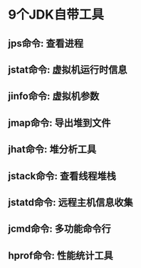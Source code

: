 # 9个JDK自带工具

## jps命令: 查看进程

## jstat命令: 虚拟机运行时信息

## jinfo命令: 虚拟机参数

## jmap命令: 导出堆到文件

## jhat命令: 堆分析工具

## jstack命令: 查看线程堆栈

## jstatd命令: 远程主机信息收集

## jcmd命令: 多功能命令行

## hprof命令: 性能统计工具


